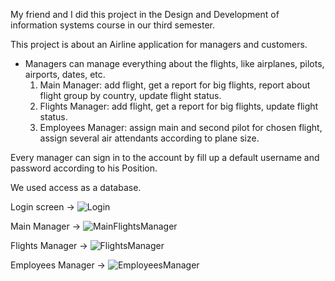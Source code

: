 My friend and I did this project in the Design and Development of information systems course in our third semester.

This project is about an Airline application for managers and customers.
- Managers can manage everything about the flights, like airplanes, pilots, airports, dates, etc.
  1) Main Manager: add flight, get a report for big flights, report about flight group by country, update flight status.
  2) Flights Manager: add flight, get a report for big flights, update flight status.
  3) Employees Manager: assign main and second pilot for chosen flight, assign several air attendants according to plane size.

Every manager can sign in to the account by fill up a default username and password according to his Position.

We used access as a database.


Login screen -> ![Login](https://user-images.githubusercontent.com/110395806/187702099-ce924cb2-6ae5-470e-89be-c18bd3790af5.png)

Main Manager -> ![MainFlightsManager](https://user-images.githubusercontent.com/110395806/187702679-e196d13a-12f3-4527-b175-065fa059aa02.png)

Flights Manager -> ![FlightsManager](https://user-images.githubusercontent.com/110395806/187702745-654eb810-59bc-4d7d-8426-20d45e954121.png)

Employees Manager -> ![EmployeesManager](https://user-images.githubusercontent.com/110395806/187702799-e692eb58-7673-4f7c-8187-1bfab0709651.png)
